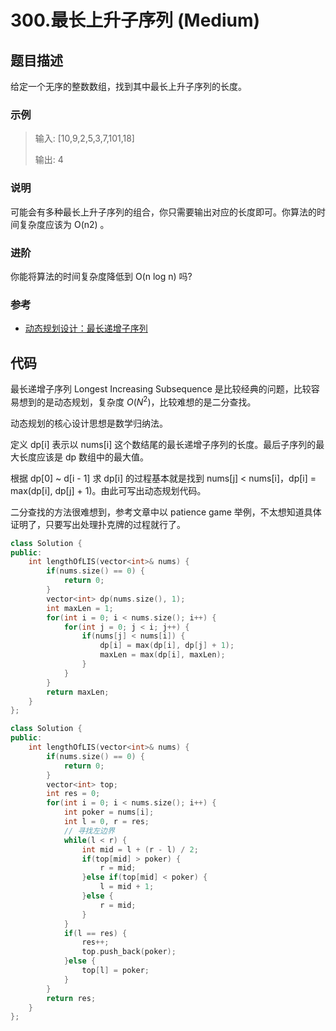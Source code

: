 # 300.最长上升子序列 (Medium)

## 题目描述

给定一个无序的整数数组，找到其中最长上升子序列的长度。

### 示例

> 输入: [10,9,2,5,3,7,101,18]
> 
> 输出: 4 

### 说明

可能会有多种最长上升子序列的组合，你只需要输出对应的长度即可。你算法的时间复杂度应该为 O(n2) 。

### 进阶

你能将算法的时间复杂度降低到 O(n log n) 吗?

### 参考

- [动态规划设计：最长递增子序列](https://labuladong.gitbook.io/algo/dong-tai-gui-hua-xi-lie/dong-tai-gui-hua-she-ji-zui-chang-di-zeng-zi-xu-lie)

## 代码

最长递增子序列 Longest Increasing Subsequence 是比较经典的问题，比较容易想到的是动态规划，复杂度 $O(N^2)$，比较难想的是二分查找。

动态规划的核心设计思想是数学归纳法。

定义 dp[i] 表示以 nums[i] 这个数结尾的最长递增子序列的长度。最后子序列的最大长度应该是 dp 数组中的最大值。

根据 dp[0] ~ d[i - 1] 求 dp[i] 的过程基本就是找到 nums[j] < nums[i]，dp[i] = max(dp[i], dp[j] + 1)。由此可写出动态规划代码。

二分查找的方法很难想到，参考文章中以 patience game 举例，不太想知道具体证明了，只要写出处理扑克牌的过程就行了。

```c++ tab="dp"
class Solution {
public:
    int lengthOfLIS(vector<int>& nums) {
        if(nums.size() == 0) {
            return 0;
        }
        vector<int> dp(nums.size(), 1);
        int maxLen = 1;
        for(int i = 0; i < nums.size(); i++) {
            for(int j = 0; j < i; j++) {
                if(nums[j] < nums[i]) {
                    dp[i] = max(dp[i], dp[j] + 1);
                    maxLen = max(dp[i], maxLen); 
                }
            }
        }
        return maxLen;
    }
};
```

```c++ tab="二分查找"
class Solution {
public:
    int lengthOfLIS(vector<int>& nums) {
        if(nums.size() == 0) {
            return 0;
        }
        vector<int> top;
        int res = 0;
        for(int i = 0; i < nums.size(); i++) {
            int poker = nums[i];
            int l = 0, r = res;
            // 寻找左边界
            while(l < r) {
                int mid = l + (r - l) / 2;
                if(top[mid] > poker) {
                    r = mid;
                }else if(top[mid] < poker) {
                    l = mid + 1;
                }else {
                    r = mid;
                }
            }
            if(l == res) {
                res++;
                top.push_back(poker);
            }else {
                top[l] = poker;
            }
        }
        return res;
    }
};
```